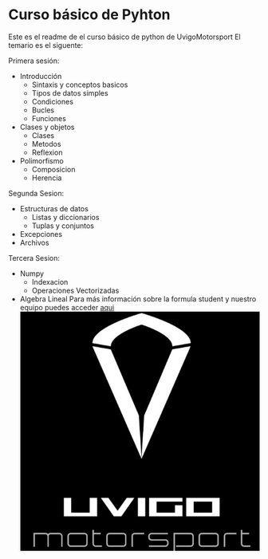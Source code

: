 # Curso básico de Pyhton
Este es el readme de el curso básico de python de UvigoMotorsport
El temario es el siguente:

Primera sesión:
* Introducción 
  * Sintaxis y conceptos basicos
  * Tipos de datos simples
  * Condiciones
  * Bucles
  * Funciones
* Clases y objetos
  * Clases
  * Metodos
  * Reflexion
* Polimorfismo
  * Composicion
  * Herencia

Segunda Sesion:
* Estructuras de datos
  * Listas y diccionarios
  * Tuplas  y conjuntos
* Excepciones
* Archivos

Tercera Sesion:
* Numpy
  * Indexacion
  * Operaciones Vectorizadas
* Algebra Lineal
Para más información sobre la formula student y nuestro equipo puedes acceder [aqui](https://es.linkedin.com/company/uvigo-motorsport)
![enter image description here](https://github.com/ElBley/Curso-git/raw/master/images/Logo.png)
